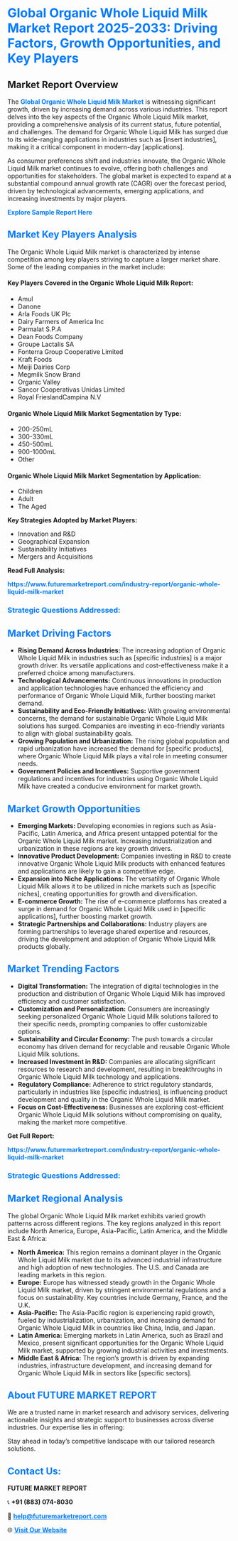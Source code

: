 <h1 style="color: #007BFF;">Global Organic Whole Liquid Milk Market Report 2025-2033: Driving Factors, Growth Opportunities, and Key Players</h1>

<section id="overview">
<h2>Market Report Overview</h2>
<p>The <a href="https://www.futuremarketreport.com/industry-report/organic-whole-liquid-milk-market" style="color: #007BFF; text-decoration: none;"><strong>Global Organic Whole Liquid Milk Market</strong></a> is witnessing significant growth, driven by increasing demand across various industries. This report delves into the key aspects of the Organic Whole Liquid Milk market, providing a comprehensive analysis of its current status, future potential, and challenges. The demand for Organic Whole Liquid Milk has surged due to its wide-ranging applications in industries such as [insert industries], making it a critical component in modern-day [applications].</p>
<p>As consumer preferences shift and industries innovate, the Organic Whole Liquid Milk market continues to evolve, offering both challenges and opportunities for stakeholders. The global market is expected to expand at a substantial compound annual growth rate (CAGR) over the forecast period, driven by technological advancements, emerging applications, and increasing investments by major players.</p>
</section>

<section id="overview">
<p><a href="https://www.futuremarketreport.com/request-sample/reportId=105594" style="color: #007BFF; text-decoration: none;"><strong>Explore Sample Report Here</strong></a></p>
</section>

<section id="key-players">
<h2 style="color: #007BFF;">Market Key Players Analysis</h2>
<p>The Organic Whole Liquid Milk market is characterized by intense competition among key players striving to capture a larger market share. Some of the leading companies in the market include:</p>
<h4>Key Players Covered in the Organic Whole Liquid Milk Report:</h4>
<ul><li>Amul</li><li>Danone</li><li>Arla Foods UK Plc</li><li>Dairy Farmers of America Inc</li><li>Parmalat S.P.A</li><li>Dean Foods Company</li><li>Groupe Lactalis SA</li><li>Fonterra Group Cooperative Limited</li><li>Kraft Foods</li><li>Meiji Dairies Corp</li><li>Megmilk Snow Brand</li><li>Organic Valley</li><li>Sancor Cooperativas Unidas Limited</li><li>Royal FrieslandCampina N.V</li></ul>
<h4>Organic Whole Liquid Milk Market Segmentation by Type:</h4>
<ul><li>200-250mL</li><li>300-330mL</li><li>450-500mL</li><li>900-1000mL</li><li>Other</li></ul>

<h4>Organic Whole Liquid Milk Market Segmentation by Application:</h4>
<ul><li>Children</li><li>Adult</li><li>The Aged</li></ul>
<p><strong>Key Strategies Adopted by Market Players:</strong></p>
<ul>
<li>Innovation and R&D</li>
<li>Geographical Expansion</li>
<li>Sustainability Initiatives</li>
<li>Mergers and Acquisitions</li>
</ul>
</section>

<section>
<p><strong>Read Full Analysis: </strong></p><a href="https://www.futuremarketreport.com/industry-report/organic-whole-liquid-milk-market" style="color: #007BFF; text-decoration: none;"><strong>https://www.futuremarketreport.com/industry-report/organic-whole-liquid-milk-market</strong></a>
<h3 style="color: #007BFF;">Strategic Questions Addressed:</h3>
</section>

<section id="driving-factors">
<h2 style="color: #007BFF;">Market Driving Factors</h2>
<ul>
<li><strong>Rising Demand Across Industries:</strong> The increasing adoption of Organic Whole Liquid Milk in industries such as [specific industries] is a major growth driver. Its versatile applications and cost-effectiveness make it a preferred choice among manufacturers.</li>
<li><strong>Technological Advancements:</strong> Continuous innovations in production and application technologies have enhanced the efficiency and performance of Organic Whole Liquid Milk, further boosting market demand.</li>
<li><strong>Sustainability and Eco-Friendly Initiatives:</strong> With growing environmental concerns, the demand for sustainable Organic Whole Liquid Milk solutions has surged. Companies are investing in eco-friendly variants to align with global sustainability goals.</li>
<li><strong>Growing Population and Urbanization:</strong> The rising global population and rapid urbanization have increased the demand for [specific products], where Organic Whole Liquid Milk plays a vital role in meeting consumer needs.</li>
<li><strong>Government Policies and Incentives:</strong> Supportive government regulations and incentives for industries using Organic Whole Liquid Milk have created a conducive environment for market growth.</li>
</ul>
</section>

<section id="growth-opportunities">
<h2 style="color: #007BFF;">Market Growth Opportunities</h2>
<ul>
<li><strong>Emerging Markets:</strong> Developing economies in regions such as Asia-Pacific, Latin America, and Africa present untapped potential for the Organic Whole Liquid Milk market. Increasing industrialization and urbanization in these regions are key growth drivers.</li>
<li><strong>Innovative Product Development:</strong> Companies investing in R&D to create innovative Organic Whole Liquid Milk products with enhanced features and applications are likely to gain a competitive edge.</li>
<li><strong>Expansion into Niche Applications:</strong> The versatility of Organic Whole Liquid Milk allows it to be utilized in niche markets such as [specific niches], creating opportunities for growth and diversification.</li>
<li><strong>E-commerce Growth:</strong> The rise of e-commerce platforms has created a surge in demand for Organic Whole Liquid Milk used in [specific applications], further boosting market growth.</li>
<li><strong>Strategic Partnerships and Collaborations:</strong> Industry players are forming partnerships to leverage shared expertise and resources, driving the development and adoption of Organic Whole Liquid Milk products globally.</li>
</ul>
</section>

<section id="trending-factors">
<h2 style="color: #007BFF;">Market Trending Factors</h2>
<ul>
<li><strong>Digital Transformation:</strong> The integration of digital technologies in the production and distribution of Organic Whole Liquid Milk has improved efficiency and customer satisfaction.</li>
<li><strong>Customization and Personalization:</strong> Consumers are increasingly seeking personalized Organic Whole Liquid Milk solutions tailored to their specific needs, prompting companies to offer customizable options.</li>
<li><strong>Sustainability and Circular Economy:</strong> The push towards a circular economy has driven demand for recyclable and reusable Organic Whole Liquid Milk solutions.</li>
<li><strong>Increased Investment in R&D:</strong> Companies are allocating significant resources to research and development, resulting in breakthroughs in Organic Whole Liquid Milk technology and applications.</li>
<li><strong>Regulatory Compliance:</strong> Adherence to strict regulatory standards, particularly in industries like [specific industries], is influencing product development and quality in the Organic Whole Liquid Milk market.</li>
<li><strong>Focus on Cost-Effectiveness:</strong> Businesses are exploring cost-efficient Organic Whole Liquid Milk solutions without compromising on quality, making the market more competitive.</li>
</ul>
</section>

<section>
<p><strong>Get Full Report: </strong></p><a href="https://www.futuremarketreport.com/industry-report/organic-whole-liquid-milk-market" style="color: #007BFF; text-decoration: none;"><strong>https://www.futuremarketreport.com/industry-report/organic-whole-liquid-milk-market</strong></a>
<h3 style="color: #007BFF;">Strategic Questions Addressed:</h3>
</section>


<section id="regional-analysis">
<h2 style="color: #007BFF;">Market Regional Analysis</h2>
<p>The global Organic Whole Liquid Milk market exhibits varied growth patterns across different regions. The key regions analyzed in this report include North America, Europe, Asia-Pacific, Latin America, and the Middle East & Africa:</p>
<ul>
<li><strong>North America:</strong> This region remains a dominant player in the Organic Whole Liquid Milk market due to its advanced industrial infrastructure and high adoption of new technologies. The U.S. and Canada are leading markets in this region.</li>
<li><strong>Europe:</strong> Europe has witnessed steady growth in the Organic Whole Liquid Milk market, driven by stringent environmental regulations and a focus on sustainability. Key countries include Germany, France, and the U.K.</li>
<li><strong>Asia-Pacific:</strong> The Asia-Pacific region is experiencing rapid growth, fueled by industrialization, urbanization, and increasing demand for Organic Whole Liquid Milk in countries like China, India, and Japan.</li>
<li><strong>Latin America:</strong> Emerging markets in Latin America, such as Brazil and Mexico, present significant opportunities for the Organic Whole Liquid Milk market, supported by growing industrial activities and investments.</li>
<li><strong>Middle East & Africa:</strong> The region’s growth is driven by expanding industries, infrastructure development, and increasing demand for Organic Whole Liquid Milk in sectors like [specific sectors].</li>
</ul>
</section>

<footer>
<h2 style="color: #007BFF;">About FUTURE MARKET REPORT</h2>
<p>We are a trusted name in market research and advisory services, delivering actionable insights and strategic support to businesses across diverse industries. Our expertise lies in offering:</p>

<p>Stay ahead in today’s competitive landscape with our tailored research solutions.</p>

<h2 style="color: #007BFF;">Contact Us:</h2>
<p><strong>FUTURE MARKET REPORT</strong></p>
<p>📞 <strong>+91 (883) 074-8030</strong></p>
<p>📧 <strong><a href="mailto:help@futuremarketreport.com" style="color: #007BFF;">help@futuremarketreport.com</a></strong></p>
<p>🌐 <strong><a href="https://www.futuremarketreport.com/" style="color: #007BFF;">Visit Our Website</a></strong></p>
</footer>